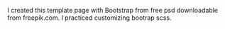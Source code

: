 I created this template page with Bootstrap from free psd downloadable from freepik.com.
I practiced customizing bootrap scss.
